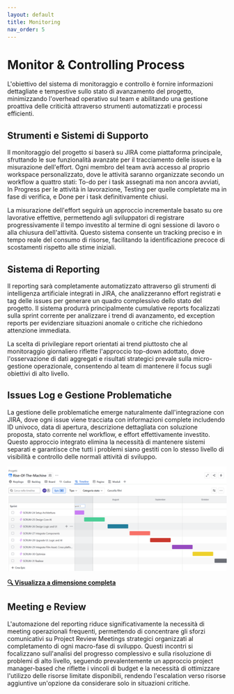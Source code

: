 ```yaml
---
layout: default
title: Monitoring
nav_order: 5
---
```


# Monitor & Controlling Process

L'obiettivo del sistema di monitoraggio e controllo è fornire informazioni dettagliate e tempestive sullo stato di 
avanzamento del progetto, minimizzando l'overhead operativo sul team e abilitando una gestione proattiva delle criticità
attraverso strumenti automatizzati e processi efficienti.

## Strumenti e Sistemi di Supporto

Il monitoraggio del progetto si baserà su JIRA come piattaforma principale, sfruttando le sue funzionalità avanzate per 
il tracciamento delle issues e la misurazione dell'effort. Ogni membro del team avrà accesso al proprio workspace 
personalizzato, dove le attività saranno organizzate secondo un workflow a quattro stati: To-do per i task assegnati 
ma non ancora avviati, In Progress per le attività in lavorazione, Testing per quelle completate ma in fase di verifica,
e Done per i task definitivamente chiusi.

La misurazione dell'effort seguirà un approccio incrementale basato su ore lavorative effettive, permettendo agli 
sviluppatori di registrare progressivamente il tempo investito al termine di ogni sessione di lavoro o alla chiusura 
dell'attività. Questo sistema consente un tracking preciso e in tempo reale del consumo di risorse, facilitando la 
identificazione precoce di scostamenti rispetto alle stime iniziali.

## Sistema di Reporting

Il reporting sarà completamente automatizzato attraverso gli strumenti di intelligenza artificiale integrati in JIRA, 
che analizzeranno effort registrati e tag delle issues per generare un quadro complessivo dello stato del progetto. Il 
sistema produrrà principalmente cumulative reports focalizzati sulla sprint corrente per analizzare i trend di avanzamento,
ed exception reports per evidenziare situazioni anomale o critiche che richiedono attenzione immediata.

La scelta di privilegiare report orientati ai trend piuttosto che al monitoraggio giornaliero riflette l'approccio 
top-down adottato, dove l'osservazione di dati aggregati e risultati strategici prevale sulla micro-gestione operazionale,
consentendo al team di mantenere il focus sugli obiettivi di alto livello.

## Issues Log e Gestione Problematiche

La gestione delle problematiche emerge naturalmente dall'integrazione con JIRA, dove ogni issue viene tracciata con 
informazioni complete includendo ID univoco, data di apertura, descrizione dettagliata con soluzione proposta, 
stato corrente nel workflow, e effort effettivamente investito. Questo approccio integrato elimina la necessità di 
mantenere sistemi separati e garantisce che tutti i problemi siano gestiti con lo stesso livello di visibilità e 
controllo delle normali attività di sviluppo.

![Jira](../img/Jira.png)

**[🔍 Visualizza a dimensione completa](../img/Jira.png)**

## Meeting e Review

L'automazione del reporting riduce significativamente la necessità di meeting operazionali frequenti, permettendo di 
concentrare gli sforzi comunicativi su Project Review Meetings strategici organizzati al completamento di ogni 
macro-fase di sviluppo. Questi incontri si focalizzano sull'analisi del progresso complessivo e sulla risoluzione 
di problemi di alto livello, seguendo prevalentemente un approccio project manager-based che riflette i vincoli di 
budget e la necessità di ottimizzare l'utilizzo delle risorse limitate disponibili, rendendo l'escalation verso 
risorse aggiuntive un'opzione da considerare solo in situazioni critiche.
